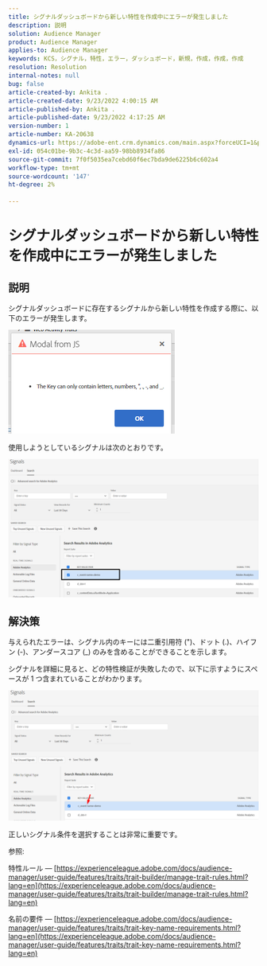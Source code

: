 ```yaml
---
title: シグナルダッシュボードから新しい特性を作成中にエラーが発生しました
description: 説明
solution: Audience Manager
product: Audience Manager
applies-to: Audience Manager
keywords: KCS，シグナル，特性，エラー，ダッシュボード，新規，作成，作成，作成
resolution: Resolution
internal-notes: null
bug: false
article-created-by: Ankita .
article-created-date: 9/23/2022 4:00:15 AM
article-published-by: Ankita .
article-published-date: 9/23/2022 4:17:25 AM
version-number: 1
article-number: KA-20638
dynamics-url: https://adobe-ent.crm.dynamics.com/main.aspx?forceUCI=1&pagetype=entityrecord&etn=knowledgearticle&id=3b376f32-f43a-ed11-9db1-0022480868ff
exl-id: 054c01be-9b3c-4c3d-aa59-98bb8934fa86
source-git-commit: 7f0f5035ea7cebd60f6ec7bda9de6225b6c602a4
workflow-type: tm+mt
source-wordcount: '147'
ht-degree: 2%

---
```


# シグナルダッシュボードから新しい特性を作成中にエラーが発生しました

## 説明


シグナルダッシュボードに存在するシグナルから新しい特性を作成する際に、以下のエラーが発生します。

![](assets/___7cc00897-f63a-ed11-9db1-0022480868ff___.png)



使用しようとしているシグナルは次のとおりです。

![](assets/___7ec00897-f63a-ed11-9db1-0022480868ff___.png)


## 解決策


与えられたエラーは、シグナル内のキーには二重引用符 (&quot;)、ドット (.)、ハイフン (-)、アンダースコア (_) のみを含めることができることを示します。



シグナルを詳細に見ると、どの特性検証が失敗したので、以下に示すようにスペースが 1 つ含まれていることがわかります。



![](assets/d04f0008-f63a-ed11-9db1-0022480868ff.png)

正しいシグナル条件を選択することは非常に重要です。

参照:

特性ルール — [https://experienceleague.adobe.com/docs/audience-manager/user-guide/features/traits/trait-builder/manage-trait-rules.html?lang=en](https://experienceleague.adobe.com/docs/audience-manager/user-guide/features/traits/trait-builder/manage-trait-rules.html?lang=en)

名前の要件 — [https://experienceleague.adobe.com/docs/audience-manager/user-guide/features/traits/trait-key-name-requirements.html?lang=en](https://experienceleague.adobe.com/docs/audience-manager/user-guide/features/traits/trait-key-name-requirements.html?lang=en)
